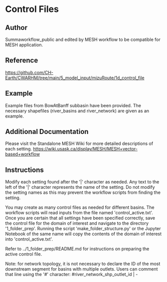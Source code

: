 # Control Files

## Author 
Summaworkflow_public and edited by MESH workflow to be compatible for MESH application.

## Reference
https://github.com/CH-Earth/CWARHM/tree/main/5_model_input/mizuRoute/1d_control_file

## Example
Example files from BowAtBanff subbasin have been provided. The necessary shapefiles (river_basins and river_network) are given as an example.

## Additional Documentation
Please visit the Standalone MESH Wiki for more detailed descriptions of each setting.
https://wiki.usask.ca/display/MESH/MESH+vector-based+workflow

## Instructions
Modify each setting found after the '|' character as needed. Any text to the left of the '|' character represents the name of the setting. Do not modify the setting names as this may prevent the workflow scripts from finding the setting.

You may create as many control files as needed for different basins. The workflow scripts will read inputs from the file named 'control_active.txt'. Once you are certain that all settings have been specified correctly, save the control file for the domain of interest and navigate to the directory '1_folder_prep'. Running the script 'make_folder_structure.py' or the Jupyter Notebook of the same name will copy the contents of the domain of interest into 'control_active.txt'. 

Refer to ../1_folder_prep/README.md for instructions on preparing the active control file.
 

Note: for network topology, it is not necessary to declare the ID of the most downstream segment for basins with multiple outlets. Users can comment that line using the '#' character:
    #river_network_shp_outlet_id | -
